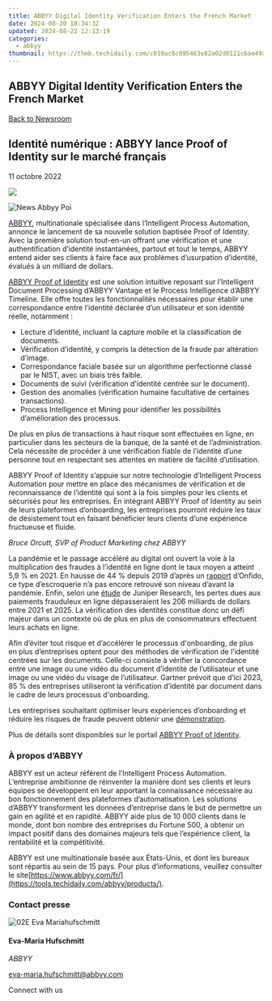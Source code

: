 ```yaml
---
title: ABBYY Digital Identity Verification Enters the French Market
date: 2024-08-20 18:34:32
updated: 2024-08-22 12:13:19
categories:
  - abbyy
thumbnail: https://thmb.techidaily.com/c010ac8c095463e82a02d0121c6ae49a6934a26c38ee953e2dee2be944508d80.jpg
---
```


## ABBYY Digital Identity Verification Enters the French Market

[Back to Newsroom](https://tools.techidaily.com/abbyy/products/)

## Identité numérique : ABBYY lance Proof of Identity sur le marché français

11 octobre 2022

![](https://content.abbyy.com/-/media/project/abbyy/abbyy/branchtemplates/shutterstock_1272462163_1296-x-729.jpg?h=729&iar=0&w=1296)

![News Abbyy Poi](https://static2.abbyy.com/abbyycommedia/36116/news-abbyy-poi.jpg) 

[ABBYY](https://tools.techidaily.com/abbyy/products/), multinationale spécialisée dans l’Intelligent Process Automation, annonce le lancement de sa nouvelle solution baptisée Proof of Identity. Avec la première solution tout-en-un offrant une vérification et une authentification d’identité instantanées, partout et tout le temps, ABBYY entend aider ses clients à faire face aux problèmes d’usurpation d’identité, évalués à un milliard de dollars.

[ABBYY Proof of Identity](https://tools.techidaily.com/abbyy/products/) est une solution intuitive reposant sur l’Intelligent Document Processing d’ABBYY Vantage et le Process Intelligence d’ABBYY Timeline. Elle offre toutes les fonctionnalités nécessaires pour établir une correspondance entre l’identité déclarée d’un utilisateur et son identité réelle, notamment :

* Lecture d’identité, incluant la capture mobile et la classification de documents.
* Vérification d’identité, y compris la détection de la fraude par altération d’image.
* Correspondance faciale basée sur un algorithme perfectionné classé par le NIST, avec un biais très faible.
* Documents de suivi (vérification d’identité centrée sur le document).
* Gestion des anomalies (vérification humaine facultative de certaines transactions).
* Process Intelligence et Mining pour identifier les possibilités d’amélioration des processus.

De plus en plus de transactions à haut risque sont effectuées en ligne, en particulier dans les secteurs de la banque, de la santé et de l’administration. Cela nécessite de procéder à une vérification fiable de l’identité d’une personne tout en respectant ses attentes en matière de facilité d’utilisation.

ABBYY Proof of Identity s’appuie sur notre technologie d’Intelligent Process Automation pour mettre en place des mécanismes de vérification et de reconnaissance de l’identité qui sont à la fois simples pour les clients et sécurisés pour les entreprises. En intégrant ABBYY Proof of Identity au sein de leurs plateformes d’onboarding, les entreprises pourront réduire les taux de désistement tout en faisant bénéficier leurs clients d’une expérience fructueuse et fluide.

_Bruce Orcutt, SVP of Product Marketing chez ABBYY_

La pandémie et le passage accéléré au digital ont ouvert la voie à la multiplication des fraudes à l’identité en ligne dont le taux moyen a atteint 5,9 % en 2021\. En hausse de 44 % depuis 2019 d’après un [rapport](https://onfido.com/fr/landing/rapport-fraude-identite-2022/) d’Onfido, ce type d’escroquerie n’a pas encore retrouvé son niveau d’avant la pandémie. Enfin, selon une [étude](https://www.juniperresearch.com/press/online-payment-fraud-losses-exceed-206-bn) de Juniper Research, les pertes dues aux paiements frauduleux en ligne dépasseraient les 206 milliards de dollars entre 2021 et 2025\. La vérification des identités constitue donc un défi majeur dans un contexte où de plus en plus de consommateurs effectuent leurs achats en ligne.

Afin d’éviter tout risque et d’accélérer le processus d'onboarding, de plus en plus d’entreprises optent pour des méthodes de vérification de l’identité centrées sur les documents. Celle-ci consiste à vérifier la concordance entre une image ou une vidéo du document d’identité de l’utilisateur et une image ou une vidéo du visage de l’utilisateur. Gartner prévoit que d’ici 2023, 85 % des entreprises utiliseront la vérification d’identité par document dans le cadre de leurs processus d'onboarding.

Les entreprises souhaitant optimiser leurs expériences d’onboarding et réduire les risques de fraude peuvent obtenir une [démonstration](https://tools.techidaily.com/abbyy/products/).

Plus de détails sont disponibles sur le portail [ABBYY Proof of Identity](https://tools.techidaily.com/abbyy/products/).

### À propos d’ABBYY

ABBYY est un acteur référent de l’Intelligent Process Automation. L’entreprise ambitionne de réinventer la manière dont ses clients et leurs équipes se développent en leur apportant la connaissance nécessaire au bon fonctionnement des plateformes d’automatisation. Les solutions d’ABBYY transforment les données d’entreprise dans le but de permettre un gain en agilité et en rapidité. ABBYY aide plus de 10 000 clients dans le monde, dont bon nombre des entreprises du Fortune 500, à obtenir un impact positif dans des domaines majeurs tels que l’expérience client, la rentabilité et la compétitivité.

ABBYY est une multinationale basée aux États-Unis, et dont les bureaux sont répartis au sein de 15 pays. Pour plus d’informations, veuillez consulter le site[https://www.abbyy.com/fr/](https://tools.techidaily.com/abbyy/products/).

### Contact presse

![02E Eva Mariahufschmitt](https://static4.abbyy.com/abbyycommedia/23663/02e-eva-mariahufschmitt.png)

#### Eva-Maria Hufschmitt

_ABBYY_

[eva-maria.hufschmitt@abbyy.com](https://tools.techidaily.com/abbyy/products/) 

Connect with us

<ins class="adsbygoogle"
     style="display:block"
     data-ad-format="autorelaxed"
     data-ad-client="ca-pub-7571918770474297"
     data-ad-slot="1223367746"></ins>



<ins class="adsbygoogle"
     style="display:block"
     data-ad-client="ca-pub-7571918770474297"
     data-ad-slot="8358498916"
     data-ad-format="auto"
     data-full-width-responsive="true"></ins>
